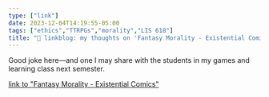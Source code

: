 ```yaml
---
type: ["link"]
date: 2023-12-04T14:19:55-05:00
tags: ["ethics","TTRPGs","morality","LIS 618"]
title: "🔗 linkblog: my thoughts on 'Fantasy Morality - Existential Comics'"
---
```

Good joke here—and one I may share with the students in my games and learning class next semester.

[link to "Fantasy Morality - Existential Comics"](https://existentialcomics.com/comic/527)
